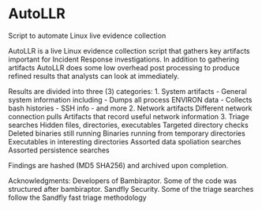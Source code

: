 # AutoLLR
Script to automate Linux live evidence collection

AutoLLR is a live Linux evidence collection script that gathers key artifacts important for Incident Response investigations. In addition to gathering artifacts AutoLLR does some low overhead post processing to produce refined results that analysts can look at immediately.

Results are divided into three (3) categories: 
    1. System artifacts
        - General system information including 
        - Dumps all process ENVIRON data
        - Collects bash histories
        - SSH info
        - and more 
    2. Network artifacts 
        Different network connection pulls
        Artifacts that record useful network information 
    3. Triage searches
        Hidden files, directories, executables 
        Targeted directory checks
        Deleted binaries still running 
        Binaries running from temporary directories 
        Executables in interesting directories
        Assorted data spoliation searches 
        Assorted persistence searches 

Findings are hashed (MD5 SHA256) and archived upon completion.


Acknowledgments:
    Developers of Bambiraptor. Some of the code was structured after bambiraptor. 
    Sandfly Security. Some of the triage searches follow the Sandfly fast triage methodology 
    
